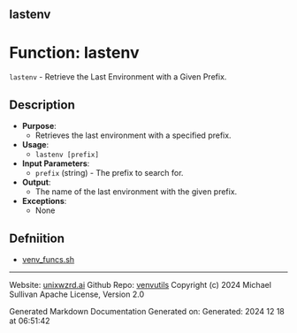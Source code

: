 ## lastenv
# Function: lastenv
`lastenv` - Retrieve the Last Environment with a Given Prefix.
## Description
- **Purpose**: 
  - Retrieves the last environment with a specified prefix.
- **Usage**: 
  - `lastenv [prefix]`
- **Input Parameters**: 
  - `prefix` (string) - The prefix to search for.
- **Output**: 
  - The name of the last environment with the given prefix.
- **Exceptions**: 
  - None

## Defniition 

* [venv_funcs.sh](../venv_funcs_sh.md)

---

Website: [unixwzrd.ai](https://unixwzrd.ai)
Github Repo: [venvutils](https://github.com/unixwzrd/venvutils)
Copyright (c) 2024 Michael Sullivan
Apache License, Version 2.0

Generated Markdown Documentation
Generated on: Generated: 2024 12 18 at 06:51:42

